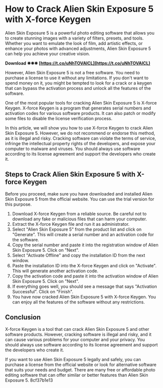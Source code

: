 # How to Crack Alien Skin Exposure 5 with X-force Keygen
 
Alien Skin Exposure 5 is a powerful photo editing software that allows you to create stunning images with a variety of filters, presets, and tools. Whether you want to emulate the look of film, add artistic effects, or enhance your photos with advanced adjustments, Alien Skin Exposure 5 can help you achieve your creative vision.
 
**Download ✵✵✵ [https://t.co/uNhTOVAlCL](https://t.co/uNhTOVAlCL)**


 
However, Alien Skin Exposure 5 is not a free software. You need to purchase a license to use it without any limitations. If you don't want to spend money on it, you might be tempted to look for a crack or a keygen that can bypass the activation process and unlock all the features of the software.
 
One of the most popular tools for cracking Alien Skin Exposure 5 is X-force Keygen. X-force Keygen is a program that generates serial numbers and activation codes for various software products. It can also patch or modify some files to disable the license verification process.
 
In this article, we will show you how to use X-force Keygen to crack Alien Skin Exposure 5. However, we do not recommend or endorse this method, as it is illegal and risky. Cracking software can violate the terms of service, infringe the intellectual property rights of the developers, and expose your computer to malware and viruses. You should always use software according to its license agreement and support the developers who create it.
 
## Steps to Crack Alien Skin Exposure 5 with X-force Keygen
 
Before you proceed, make sure you have downloaded and installed Alien Skin Exposure 5 from the official website. You can use the trial version for this purpose.
 
1. Download X-force Keygen from a reliable source. Be careful not to download any fake or malicious files that can harm your computer.
2. Extract the X-force Keygen file and run it as administrator.
3. Select "Alien Skin Exposure 5" from the product list and click on "Generate". This will create a serial number and an activation code for the software.
4. Copy the serial number and paste it into the registration window of Alien Skin Exposure 5. Click on "Next".
5. Select "Activate Offline" and copy the installation ID from the next window.
6. Paste the installation ID into the X-force Keygen and click on "Activate". This will generate another activation code.
7. Copy the activation code and paste it into the activation window of Alien Skin Exposure 5. Click on "Next".
8. If everything goes well, you should see a message that says "Activation Successful". Click on "Finish".
9. You have now cracked Alien Skin Exposure 5 with X-force Keygen. You can enjoy all the features of the software without any restrictions.

## Conclusion
 
X-force Keygen is a tool that can crack Alien Skin Exposure 5 and other software products. However, cracking software is illegal and risky, and it can cause various problems for your computer and your privacy. You should always use software according to its license agreement and support the developers who create it.
 
If you want to use Alien Skin Exposure 5 legally and safely, you can purchase a license from the official website or look for alternative software that suits your needs and budget. There are many free or affordable photo editing software that can offer similar or better features than Alien Skin Exposure 5.
 8cf37b1e13
 
